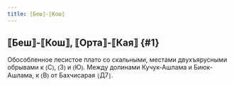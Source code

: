 ```yaml
---
title: ⟦Беш⟧-⟦Кош⟧
---
```

## ⟦Беш⟧-⟦Кош⟧, ⟦Орта⟧-⟦Кая⟧ {#1}

Обособленное лесистое плато со скальными, местами двухъярусными обрывами к ⦅С⦆, ⦅З⦆ и ⦅Ю⦆. Между долинами Кучук-Ашлама и Биюк-Ашлама, к ⦅В⦆ от Бахчисарая ⦃Д7⦄.
